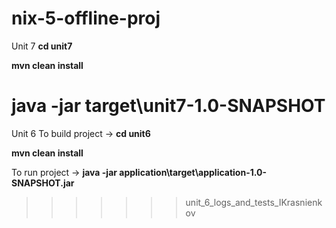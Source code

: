 # nix-5-offline-proj
Unit 7
**cd unit7**

**mvn clean install**

**java -jar target\unit7-1.0-SNAPSHOT**
=======
Unit 6
To build project -> 
**cd unit6**

**mvn clean install**

To run project -> **java -jar application\target\application-1.0-SNAPSHOT.jar**
>>>>>>> unit_6_logs_and_tests_IKrasnienkov
